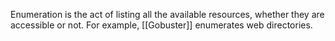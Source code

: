 Enumeration is the act of listing all the available resources, whether they are accessible or not. For example, [[Gobuster]] enumerates web directories.

